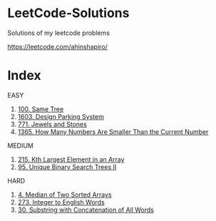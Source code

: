 # LeetCode-Solutions
Solutions of my leetcode problems

https://leetcode.com/ahinshapiro/

# Index
EASY
1. [100. Same Tree](https://github.com/ahinshapiro/LeetCode-Solutions/blob/main/SameTree.java)
2. [1603. Design Parking System](https://github.com/ahinshapiro/LeetCode-Solutions/blob/main/Design%20Parking%20System.java)
3. [771. Jewels and Stones](https://github.com/ahinshapiro/LeetCode-Solutions/blob/main/Jewels%20and%20Stones.java)
4. [1365. How Many Numbers Are Smaller Than the Current Number](https://github.com/ahinshapiro/LeetCode-Solutions/blob/main/How%20Many%20Numbers%20Are%20Smaller%20Than%20the%20Current%20Number.java)

MEDIUM
1. [215. Kth Largest Element in an Array](https://github.com/ahinshapiro/LeetCode-Solutions/blob/main/Kth%20Largest%20Element%20in%20an%20Array.java)
2. [95. Unique Binary Search Trees II](https://github.com/ahinshapiro/LeetCode-Solutions/blob/main/Unique%20Binary%20Search%20Trees%20II.java)

HARD
1. [4. Median of Two Sorted Arrays](https://github.com/ahinshapiro/LeetCode-Solutions/blob/main/Median%20of%20Two%20Sorted%20Arrays.java)
2. [273. Integer to English Words](https://github.com/ahinshapiro/LeetCode-Solutions/blob/main/Integer%20to%20English%20Words.java)
3. [30. Substring with Concatenation of All Words](https://github.com/ahinshapiro/LeetCode-Solutions/blob/main/Substring%20with%20Concatenation%20of%20All%20Words.java)
